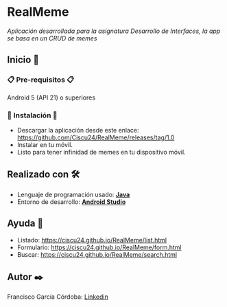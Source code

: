 # RealMeme
_Aplicación desarrollada para la asignatura Desarrollo de Interfaces, la app se basa en un CRUD de memes_ 

## Inicio 📣

### 📋 Pre-requisitos 📋
Android 5 (API 21) o superiores

### 🔧 Instalación 🔧
 - Descargar la aplicación desde este enlace: https://github.com/Ciscu24/RealMeme/releases/tag/1.0
 - Instalar en tu móvil.
 - Listo para tener infinidad de memes en tu dispositivo móvil.
 
## Realizado con 🛠️
 - Lenguaje de programación usado: **[Java](https://www.java.com/es/)**
 - Entorno de desarrollo: **[Android Studio](https://developer.android.com/studio)**

## Ayuda 🧤
 - Listado: https://ciscu24.github.io/RealMeme/list.html
 - Formulario: https://ciscu24.github.io/RealMeme/form.html
 - Buscar: https://ciscu24.github.io/RealMeme/search.html

## Autor ✒️
Francisco García Córdoba: [Linkedin](https://www.linkedin.com/in/francisco-garcía-córdoba-246870205/)
